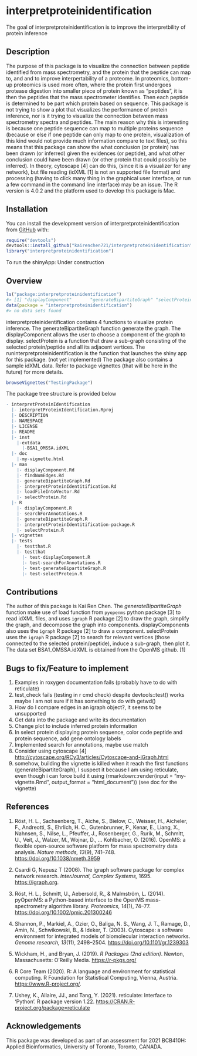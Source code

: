 
<!-- README.md is generated from README.Rmd. Please edit that file -->

# interpretproteinidentification

<!-- badges: start -->
<!-- badges: end -->

The goal of interpretproteinidentification is to improve the
interpretbility of protein inference

<!-- You'll still need to render `README.Rmd` regularly, to keep `README.md` up-to-date. `devtools::build_readme()` is handy for this. You could also use GitHub Actions to re-render `README.Rmd` every time you push. An example workflow can be found here: <https://github.com/r-lib/actions/tree/v1/examples>. -->
<!-- You can also embed plots, for example: -->
<!-- In that case, don't forget to commit and push the resulting figure files, so they display on GitHub and CRAN. -->

## Description

The purpose of this package is to visualize the connection between
peptide identified from mass spectrometry, and the protein that the
peptide can map to, and and to improve interpertability of a proteome.
In proteomics, bottom-up proteomics is used more often, where the
protein first undergoes protease digestion into smaller piece of protein
known as “peptides”, it is then the peptides that the mass spectrometer
identifies. Then each peptide is determined to be part which protein
based on sequence. This package is not trying to show a plot that
visualizes the performance of protein inference, nor is it trying to
visualize the connection between mass spectrometry spectra and peptides.
The main reason why this is interesting is because one peptide sequence
can map to multiple proteins sequence (because or else if one peptide
can only map to one protein, visualization of this kind would not
provide much information compare to text files), so this means that this
package can show the what conclusion (or protein) has been drawn (or
inferred) given the evidences (or peptide), and what other conclusion
could have been drawn (or other protein that could possibly be
inferred). In theory, cytoscape \[4\] can do this, (since it is a
visualizer for any network), but file reading (idXML \[1\] is not an
supported file format) and processing (having to click many thing in the
graphical user interface, or run a few command in the command line
interface) may be an issue. The R version is 4.0.2 and the platform used
to develop this package is Mac.

## Installation

You can install the development version of
interpretproteinidentification from [GitHub](https://github.com/) with:

``` r
require("devtools")
devtools::install_github("kairenchen721/interpretproteinidentification", build_vignettes = TRUE)
library("interpretproteinidentification")
```

To run the shinyApp: Under construction

## Overview

``` r
ls("package:interpretproteinidentification")
#> [1] "displayComponent"       "generateBipartiteGraph" "selectProtein"
data(package = "interpretproteinidentification")
#> no data sets found
```

interpretproteinidentification contains 4 functions to visualize protein
inference. The generateBipartiteGraph function generate the graph. The
displayComponent allows the user to choose a component of the graph to
display. selectProtein is a function that draw a sub-graph consisting of
the selected protein/peptide and all its adjacent vertices. The
runinterpretproteinidentification is the function that launches the
shiny app for this package. (not yet implemented) The package also
contains a sample idXML data. Refer to package vignettes (that will be
here in the future) for more details.

``` r
browseVignettes("TestingPackage")
```

The package tree structure is provided below

``` r
- interpretProteinIdentification
  |- interpretProteinIdentification.Rproj
  |- DESCRIPTION
  |- NAMESPACE
  |- LICENSE
  |- README
  |- inst
    |-extdata
      |-BSA1_OMSSA.idXML
  |- doc
    |-my-vignette.html
  |- man
    |- displayComponent.Rd
    |- findNumEdges.Rd
    |- generateBipartiteGraph.Rd
    |- interpretProteinIdentitification.Rd
    |- loadFileIntoVector.Rd
    |- selectProtein.Rd
  |- R
    |- displayComponent.R
    |- searchForAnnotations.R
    |- generateBipartiteGraph.R
    |- interpretProteinIdentitification-package.R
    |- selectProtein.R
  |- vignettes
  |- tests
    |- testthat.R
    |- testthat
      |- test-displayComponent.R
      |- test-searchForAnnotations.R
      |- test-generateBipartiteGraph.R
      |- test-selectProtein.R
```

## Contributions

The author of this package is Kai Ren Chen. The *generateBipartiteGraph*
function make use of load function from `pyopenms` python package \[3\]
to read idXML files, and uses `igraph` R package \[2\] to draw the
graph, simplify the graph, and decompose the graph into components.
displayComponents also uses the `igraph` R package \[2\] to draw a
component. selectProtein uses the `igraph` R package \[2\] to search for
relevant vertices (those connected to the selected protein/peptide),
induce a sub-graph, then plot it. The data set BSA1_OMSSA.idXML is
obtained from the OpenMS github. \[1\]

## Bugs to fix/Feature to implement

1.  Examples in roxygen documentation fails (probably have to do with
    reticulate)
2.  test_check fails (testing in r cmd check) despite devtools::test()
    works maybe I am not sure if it has something to do with getwd()
3.  How do I compare edges in an igraph object?, it seems to be
    unsupported
4.  Get data into the package and write its documentation
5.  Change plot to include inferred protein information
6.  In select protein displaying protein sequence, color code peptide
    and protein sequence, add gene ontology labels
7.  Implemented search for annotations, maybe use match
8.  Consider using cytoscape \[4\]
    <http://cytoscape.org/RCy3/articles/Cytoscape-and-iGraph.html>
9.  somehow, building the vignette is killed when it reach the first
    functions (generateBipartiteGraph), I suspect it because I am using
    reticulate, even though i can force build it using
    (rmarkdown::render(input = “my-vignette.Rmd”, output_format =
    “html_document”)) (see doc for the vignette)

## References

1.  Röst, H. L., Sachsenberg, T., Aiche, S., Bielow, C., Weisser, H.,
    Aicheler, F., Andreotti, S., Ehrlich, H. C., Gutenbrunner, P.,
    Kenar, E., Liang, X., Nahnsen, S., Nilse, L., Pfeuffer, J.,
    Rosenberger, G., Rurik, M., Schmitt, U., Veit, J., Walzer, M.,
    Wojnar, D., … Kohlbacher, O. (2016). OpenMS: a flexible open-source
    software platform for mass spectrometry data analysis. *Nature
    methods, 13*(9), 741–748. <https://doi.org/10.1038/nmeth.3959>

2.  Csardi G, Nepusz T (2006). The igraph software package for complex
    network research. *InterJournal, Complex Systems,* 1695.
    <https://igraph.org>.

3.  Röst, H. L., Schmitt, U., Aebersold, R., & Malmström, L. (2014).
    pyOpenMS: a Python-based interface to the OpenMS mass-spectrometry
    algorithm library. *Proteomics, 14*(1), 74–77.
    <https://doi.org/10.1002/pmic.201300246>

4.  Shannon, P., Markiel, A., Ozier, O., Baliga, N. S., Wang, J. T.,
    Ramage, D., Amin, N., Schwikowski, B., & Ideker, T. (2003).
    Cytoscape: a software environment for integrated models of
    biomolecular interaction networks. *Genome research, 13*(11),
    2498–2504. <https://doi.org/10.1101/gr.1239303>

5.  Wickham, H., and Bryan, J. (2019). *R Packages (2nd edition)*.
    Newton, Massachusetts: O’Reilly Media. <https://r-pkgs.org/>

6.  R Core Team (2020). R: A language and environment for statistical
    computing. R Foundation for Statistical Computing, Vienna, Austria.
    <https://www.R-project.org/>.

7.  Ushey, K., Allaire, JJ., and Tang, Y. (2021). reticulate: Interface
    to ‘Python’. R package version 1.22.
    <https://CRAN.R-project.org/package=reticulate>

## Acknowledgements

This package was developed as part of an assessment for 2021 BCB410H:
Applied Bioinformatics, University of Toronto, Toronto, CANADA.
